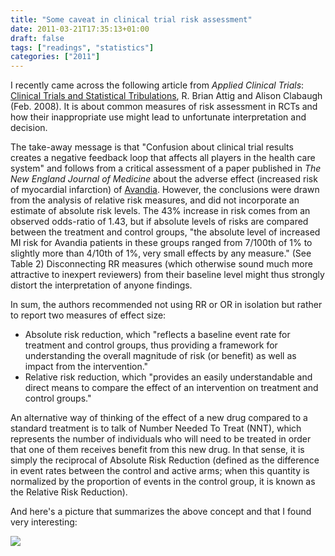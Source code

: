 ```yaml
---
title: "Some caveat in clinical trial risk assessment"
date: 2011-03-21T17:35:13+01:00
draft: false
tags: ["readings", "statistics"]
categories: ["2011"]
---
```


I recently came across the following article from *Applied Clinical Trials*: [Clinical Trials and Statistical Tribulations](http://www.psyma-usa.com/themes/psyma/Clinical%20Trials%20&%20Statistical%20Tribulations_Attig%20and%20Clabaugh.pdf), R. Brian Attig and Alison Clabaugh (Feb. 2008). It is about common measures of risk assessment in RCTs and how their inappropriate use might lead to unfortunate interpretation and decision.

The take-away message is that "Confusion about clinical trial results creates a negative feedback loop that affects all players in the health care system" and follows from a critical assessment of a paper published in *The New England Journal of Medicine* about the adverse effect (increased risk of myocardial infarction) of [Avandia](http://www.gsk.fr/gsk/medicament/avandia.htm). However, the conclusions were drawn from the analysis of relative risk measures, and did not incorporate an estimate of absolute risk levels. The 43% increase in risk comes from an observed odds-ratio of 1.43, but if absolute levels of risks are compared between the treatment and control groups, "the absolute level of increased MI risk for Avandia patients in these groups ranged from 7/100th of 1% to slightly more than 4/10th of 1%‚ very small effects by any measure." (See Table 2) Disconnecting RR measures (which otherwise sound much more attractive to inexpert reviewers) from their baseline level might thus strongly distort the interpretation of anyone findings.

In sum, the authors recommended not using RR or OR in isolation but rather to report two measures of effect size:

- Absolute risk reduction, which "reflects a baseline event rate for treatment and control groups, thus providing a framework for understanding the overall magnitude of risk (or benefit) as well as impact from the intervention."
- Relative risk reduction, which "provides an easily understandable and direct means to compare the effect of an intervention on treatment and control groups."

An alternative way of thinking of the effect of a new drug compared to a standard treatment is to talk of Number Needed To Treat (NNT), which represents the number of individuals who will need to be treated in order that one of them receives benefit from this new drug. In that sense, it is simply the reciprocal of Absolute Risk Reduction (defined as the difference in event rates between the control and active arms; when this quantity is normalized by the proportion of events in the control group, it is known as the Relative Risk Reduction).

And here's a picture that summarizes the above concept and that I found very interesting:

![](/img/20110320220541.png)
